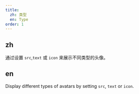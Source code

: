 ```yaml
---
title:
  zh: 类型
  en: Type
order: 1
---
```


## zh

通过设置 `src`,`text` 或 `icon` 来展示不同类型的头像。

## en

Display different types of avatars by setting `src`, `text` or `icon`.
